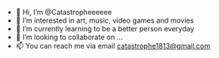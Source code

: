 - 👋 Hi, I’m @Catastropheeeeee
- 👀 I’m interested in art, music, video games and movies
- 🌱 I’m currently learning to be a better person everyday
- 💞️ I’m looking to collaborate on ...
- 📫 You can reach me via email catastrophe1813@gmail.com

<!---
Catastropheeeeee/Catastropheeeeee is a ✨ special ✨ repository because its `README.md` (this file) appears on your GitHub profile.
You can click the Preview link to take a look at your changes.
--->
